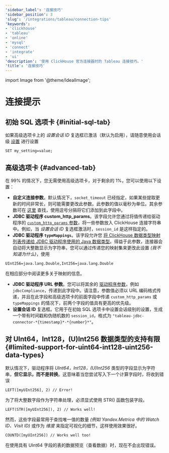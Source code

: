 ```yaml
---
'sidebar_label': '连接技巧'
'sidebar_position': 3
'slug': '/integrations/tableau/connection-tips'
'keywords':
- 'clickhouse'
- 'tableau'
- 'online'
- 'mysql'
- 'connect'
- 'integrate'
- 'ui'
'description': '使用 ClickHouse 官方连接器时的 Tableau 连接技巧。'
'title': '连接技巧'
---
```


import Image from '@theme/IdealImage';


# 连接提示
## 初始 SQL 选项卡 {#initial-sql-tab}
如果高级选项卡上的 *设置会话 ID* 复选框已激活（默认为启用），请随意使用会话级 [设置](/operations/settings/settings/) 进行设置
```text
SET my_setting=value;
```
## 高级选项卡 {#advanced-tab}

在 99% 的情况下，您无需使用高级选项卡，对于剩余的 1%，您可以使用以下设置：
- **自定义连接参数**。默认情况下，`socket_timeout` 已经指定，如果某些提取更新的时间非常长，则可能需要更改此参数。此参数的值以毫秒为单位。其余参数可在 [这里](https://github.com/ClickHouse/clickhouse-jdbc/blob/master/clickhouse-client/src/main/java/com/clickhouse/client/config/ClickHouseClientOption.java) 查找，使用逗号分隔将它们添加到此字段中。
- **JDBC 驱动程序 custom_http_params**。该字段允许您通过将值传递给驱动程序的 [`custom_http_params` 参数](https://github.com/ClickHouse/clickhouse-jdbc#configuration)，将一些参数放入 ClickHouse 连接字符串中。例如，当 *设置会话 ID* 复选框激活时，`session_id` 是这样指定的。
- **JDBC 驱动程序 `typeMappings`**。该字段允许您 [将 ClickHouse 数据类型映射列表传递给 JDBC 驱动程序使用的 Java 数据类型](https://github.com/ClickHouse/clickhouse-jdbc#configuration)。得益于此参数，连接器会自动将大整数显示为字符串，您可以通过传递您的映射集来更改此设置 *(我不知道为什么)*，使用
```text
UInt256=java.lang.Double,Int256=java.lang.Double
```
  在相应部分中阅读更多关于映射的信息。

- **JDBC 驱动程序 URL 参数**。您可以将其余的 [驱动程序参数](https://github.com/ClickHouse/clickhouse-jdbc#configuration)，例如 `jdbcCompliance`，传递到此字段中。请注意，参数值必须以 URL 编码格式传递，并且在此字段和高级选项卡的前面字段中传递 `custom_http_params` 或 `typeMappings` 的情况下，前两个字段的值具有更高的优先级。
- **设置会话 ID** 复选框。它用于在初始 SQL 选项卡中设置会话级别的设置，生成一个带有时间戳和伪随机数的 `session_id`，格式为 `"tableau-jdbc-connector-*{timestamp}*-*{number}*"`。
## 对 UInt64，Int128，(U)Int256 数据类型的支持有限 {#limited-support-for-uint64-int128-uint256-data-types}
默认情况下，驱动程序将 *UInt64，Int128，(U)Int256* 类型的字段显示为字符串，**但它显示，而不是转换**。这意味着当您尝试写入下一个计算字段时，将收到错误
```text
LEFT([myUInt256], 2) // Error!
```
为了将大整数字段作为字符串处理，必须显式使用 STR() 函数包装字段。

```text
LEFT(STR([myUInt256]), 2) // Works well!
```

然而，这些字段最常用于查找唯一值的数量 *(例如 Yandex.Metrica 中的 Watch ID、Visit ID)* 或作为 *维度* 来指定可视化的细节，这样使用效果很好。

```text
COUNTD([myUInt256]) // Works well too!
```
在使用具有 UInt64 字段的表的数据预览（查看数据）时，现在不会出现错误。
